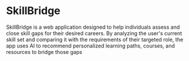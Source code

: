 # SkillBridge
SkillBridge is a web application designed to help individuals assess and close skill gaps for their desired careers. By analyzing the user's current skill set and comparing it with the requirements of their targeted role, the app uses AI to recommend personalized learning paths, courses, and resources to bridge those gaps
